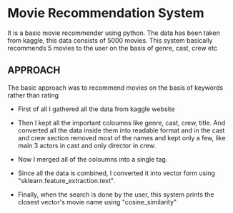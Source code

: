 # Movie Recommendation System
It is a basic movie recommender using python. The data has been taken from kaggle, this data consists of 5000 movies. This system basically recommends 5 movies to the user on the basis of genre, cast, crew etc
## APPROACH
The basic approach was to recommend movies on the basis of keywords rather than rating

- First of all I gathered all the data from kaggle website

- Then I kept all the important coloumns like genre, cast, crew, title.
And converted all the data inside them into readable format and in the cast and crew section removed most of the names and kept only a few, like main 3 actors in cast and only director in crew.

- Now I merged all of the coloumns into a single tag.

- Since all the data is combined, I converted it into vector form using "sklearn.feature_extraction.text".

- Finally, when the search is done by the user, this system prints the closest vector's movie name using "cosine_similarity"

